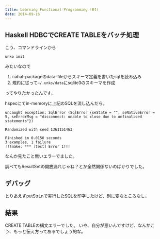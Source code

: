 ```yaml
---
title: Learning Functional Programming (04)
date: 2014-09-16
---
```


## Haskell HDBCでCREATE TABLEをバッチ処理

こう、コマンドラインから

    unko init

みたいなので

1. cabal-packageのdata-fileからスキーマ定義を書いたsqlを読み込み
2. 規約に従って`~/.unko/data`にsqlite3のスキーマを作成

ってやりたかったんです。

hspecにてin-memoryに上記のSQLを流し込んだら。

    uncaught exception: SqlError (SqlError {seState = "", seNativeError = 5, seErrorMsg = "disconnect: unable to close due to unfinalised statements"})
    
    Randomized with seed 1361151463
    
    Finished in 0.0150 seconds
    3 examples, 1 failure
    !!!make: *** [test] Error 1!!!

なんか見たこと無いエラーでました。

調べてもResultSetの開放漏れじゃね？とか全然関係ないのばかりでした。

## デバッグ

とりあえずputStrLnで実行したSQLを印字したけど、別に変なところなし。

## 結果

CREATE TABLEの構文エラーでした。
いや、自分が悪いんですけど、なんかこう、もっと伝え方ってあるでしょう的な。
